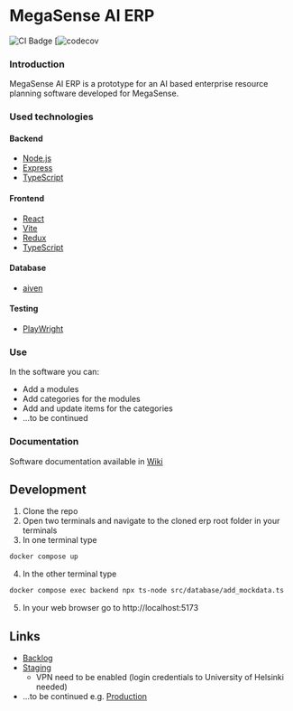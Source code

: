 # MegaSense AI ERP

![CI Badge]()
[![codecov]()

### Introduction

MegaSense AI ERP is a prototype for an AI based enterprise resource planning software developed for MegaSense. 

### Used technologies

#### Backend

- [Node.js](https://nodejs.org/en/learn/getting-started/introduction-to-nodejs)
- [Express](https://expressjs.com/)
- [TypeScript](https://www.typescriptlang.org/docs/handbook/intro.html)

#### Frontend

- [React](https://react.dev/learn)
- [Vite](https://vite.dev/)
- [Redux](https://redux-toolkit.js.org/tutorials/overview)
- [TypeScript](https://www.typescriptlang.org/docs/handbook/intro.html)

#### Database

- [aiven](https://aiven.io/)

#### Testing

- [PlayWright](https://playwright.dev/docs/intro)

### Use

In the software you can:

- Add a modules
- Add categories for the modules
- Add and update items for the categories
- ...to be continued

### Documentation

Software documentation available in [Wiki](https://github.com/ohtu-megasense/erp/wiki)

## Development

1. Clone the repo
2. Open two terminals and navigate to the cloned erp root folder in your terminals
3. In one terminal type
```bash
docker compose up
```
4. In the other terminal type
```bash
docker compose exec backend npx ts-node src/database/add_mockdata.ts
```
5. In your web browser go to http://localhost:5173

## Links

- [Backlog](https://github.com/orgs/ohtu-megasense/projects/2/views/1)
- [Staging](https://megasense-erp-ohtuprojekti-staging.apps.ocp-test-0.k8s.it.helsinki.fi/)
  - VPN need to be enabled (login credentials to University of Helsinki needed)
- ...to be continued e.g. [Production]()


